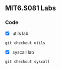 ## MIT6.S081 Labs

### Code

* [x] utils lab
```
git checkout utils
```
* [x] syscall lab
```
git checkout syscall
```
